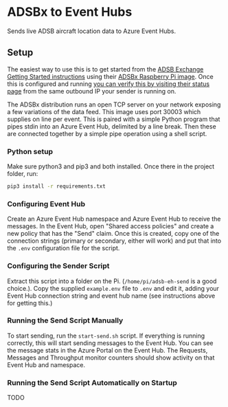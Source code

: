 # ADSBx to Event Hubs

Sends live ADSB aircraft location data to Azure Event Hubs.

## Setup

The easiest way to use this is to get started from the [ADSB Exchange Getting Started instructions](https://www.adsbexchange.com/how-to-feed/) using their [ADSBx Raspberry Pi image](https://www.adsbexchange.com/how-to-feed/). Once this is configured and running [you can verify this by visiting their status page](https://www.adsbexchange.com/myip/) from the same outbound IP your sender is running on.

The ADSBx distribution runs an open TCP server on your network exposing a few variations of the data feed. This image uses port 30003 which supplies on line per event. This is paired with a simple Python program that pipes stdin into an Azure Event Hub, delimited by a line break. Then these are connected together by a simple pipe operation using a shell script.

### Python setup

Make sure python3 and pip3 and both installed. Once there in the project folder, run:

```bash
pip3 install -r requirements.txt
```

### Configuring Event Hub

Create an Azure Event Hub namespace and Azure Event Hub to receive the messages. In the Event Hub, open "Shared access policies" and create a new policy that has the "Send" claim. Once this is created, copy one of the connection strings (primary or secondary, either will work) and put that into the `.env` configuration file for the script. 

### Configuring the Sender Script

Extract this script into a folder on the Pi. (`/home/pi/adsb-eh-send` is a good choice.). Copy the supplied `example.env` file to `.env` and edit it, adding your Event Hub connection string and event hub name (see instructions above for getting this.)

### Running the Send Script Manually

To start sending, run the `start-send.sh` script. If everything is running correctly, this will start sending messages to the Event Hub. You can see the message stats in the Azure Portal on the Event Hub. The Requests, Messages and Throughput monitor counters should show activity on that Event Hub and namespace.

### Running the Send Script Automatically on Startup

TODO
